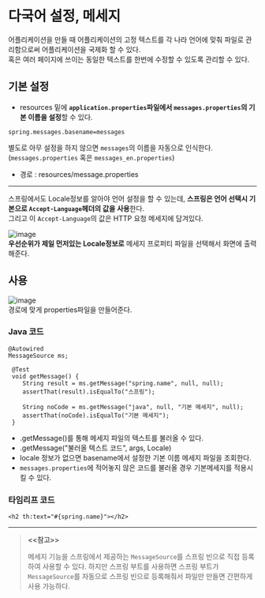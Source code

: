 # 다국어 설정, 메세지

어플리케이션을 만들 때 어플리케이션의 고정 텍스트를 각 나라 언어에 맞춰 파일로 관리함으로써 어플리케이션을 국제화 할 수 있다.   
혹은 여러 페이지에 쓰이는 동일한 텍스트를 한번에 수정할 수 있도록 관리할 수 있다.   


    
## 기본 설정 ##

* resources 밑에 **`application.properties`파일에서 `messages.properties`의 기본 이름을 설정**할 수 있다.   
```
spring.messages.basename=messages
```
별도로 아무 설정을 하지 않으면 `messages`의 이름을 자동으로 인식한다.   
(`messages.properties` 혹은 `messages_en.properties`)         
* 경로 : resources/message.properties   
       
    
---------------------------------------
스프링에서도 Locale정보를 알아야 언어 설정을 할 수 있는데, **스프링은 언어 선택시 기본으로 `Accept-Language`헤더의 값을 사용**한다.   
그리고 이 `Accept-Language`의 값은 HTTP 요청 메세지에 담겨있다.   
   
![image](https://user-images.githubusercontent.com/38120584/222152746-4c97c0a3-6f39-41c6-bbeb-353e60907e2a.png)   
**우선순위가 제일 먼저있는 Locale정보로** 메세지 프로퍼티 파일을 선택해서 화면에 출력해준다.   

## 사용 ##

![image](https://user-images.githubusercontent.com/38120584/222158910-96577b9a-9570-47f3-bb56-bc5f0b9ab426.png)   
경로에 맞게 properties파일을 만들어준다.

### Java 코드 ###
```
@Autowired
MessageSource ms;
 
 @Test
 void getMessage() {
    String result = ms.getMessage("spring.name", null, null);
    assertThat(result).isEqualTo("스프링");
    
    String noCode = ms.getMessage("java", null, "기본 메세지", null);
    assertThat(noCode).isEqualTo("기본 메세지");
 }
```
* .getMessage()를 통해 메세지 파일의 텍스트를 불러올 수 있다.
* .getMessage("불러올 텍스트 코드", args, Locale)    
* locale 정보가 없으면 basename에서 설정한 기본 이름 메세지 파일을 조회한다.
*  `messages.properties`에 적어놓지 않은 코드를 불러올 경우 기본메세지를 적용시킬 수 있다.

### 타임리프 코드 ###
```
<h2 th:text="#{spring.name}"></h2>
```

-------------------------------------
> **<<참고>>**   
>
> 메세지 기능을 스프링에서 제공하는 `MessageSource`를 스프링 빈으로 직접 등록하여 사용할 수 있다.
> 하지만 스프링 부트를 사용하면 스프링 부트가 `MessageSource`를 자동으로 스프링 빈으로 등록해줘서 파일만 만들면 간편하게 사용 가능하다.
